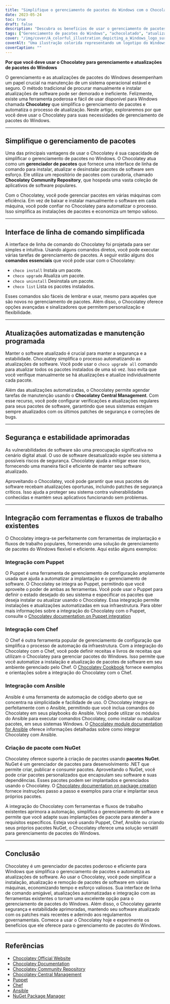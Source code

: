 ```yaml
---
title: "Simplifique o gerenciamento de pacotes do Windows com o Chocolatey: simplifique as atualizações e melhore a segurança"
date: 2023-05-24
toc: true
draft: false
description: "Descubra os benefícios de usar o gerenciamento de pacotes do Chocolatey para Windows: automatize atualizações, economize tempo e garanta a segurança do sistema."
tags: ["Gerenciamento de pacotes do Windows", "achocolatado", "atualizações de software", "gerenciador de pacotes", "interface da Linha de comando", "atualizações automáticas", "manutenção agendada", "segurança", "estabilidade", "integração", "regulamentos governamentais", "conformidade", "Fantoche", "Chefe de cozinha", "Ansible", "Pacotes NuGet", "DoD STIG", "simplificar o gerenciamento de pacotes", "vulnerabilidades de software", "ferramentas de implantação", "atualizações do Windows", "Atualizações de pacotes do Windows", "Gerenciamento de software do Windows", "Gerenciador de pacotes do Windows", "ferramenta de gerenciamento de pacotes", "atualizações automatizadas de pacotes", "Atualizações de segurança do Windows", "instalação de pacote de software", "implantação de software do Windows", "sistema de gerenciamento de pacotes", "Repositório de software do Windows", "cache de software do Windows"]
cover: "/img/cover/A_colorful_illustration_depicting_a_Windows_logo_surrounded.png"
coverAlt: "Uma ilustração colorida representando um logotipo do Windows cercado por vários ícones de software que representam atualizações e gerenciamento simplificado de pacotes."
coverCaption: ""
---
```


**Por que você deve usar o Chocolatey para gerenciamento e atualizações de pacotes do Windows**

O gerenciamento e as atualizações de pacotes do Windows desempenham um papel crucial na manutenção de um sistema operacional estável e seguro. O método tradicional de procurar manualmente e instalar atualizações de software pode ser demorado e ineficiente. Felizmente, existe uma ferramenta poderosa e fácil de usar disponível para Windows chamada **Chocolatey** que simplifica o gerenciamento de pacotes e automatiza o processo de atualização. Neste artigo, exploraremos por que você deve usar o Chocolatey para suas necessidades de gerenciamento de pacotes do Windows.

______

## Simplifique o gerenciamento de pacotes

Uma das principais vantagens de usar o Chocolatey é sua capacidade de simplificar o gerenciamento de pacotes no Windows. O Chocolatey atua como um **gerenciador de pacotes** que fornece uma interface de linha de comando para instalar, atualizar e desinstalar pacotes de software sem esforço. Ele utiliza um repositório de pacotes com curadoria, chamado **Chocolatey Community Repository**, que hospeda uma vasta coleção de aplicativos de software populares.

Com o Chocolatey, você pode gerenciar pacotes em várias máquinas com eficiência. Em vez de baixar e instalar manualmente o software em cada máquina, você pode confiar no Chocolatey para automatizar o processo. Isso simplifica as instalações de pacotes e economiza um tempo valioso.

______

## Interface de linha de comando simplificada

A interface de linha de comando do Chocolatey foi projetada para ser simples e intuitiva. Usando alguns comandos diretos, você pode executar várias tarefas de gerenciamento de pacotes. A seguir estão alguns dos **comandos essenciais** que você pode usar com o Chocolatey:

- `choco install` Instala um pacote.
- `choco upgrade` Atualiza um pacote.
- `choco uninstall` Desinstala um pacote.
- `choco list` Lista os pacotes instalados.

Esses comandos são fáceis de lembrar e usar, mesmo para aqueles que são novos no gerenciamento de pacotes. Além disso, o Chocolatey oferece opções avançadas e sinalizadores que permitem personalização e flexibilidade.

______

## Atualizações automatizadas e manutenção programada

Manter o software atualizado é crucial para manter a segurança e a estabilidade. Chocolatey simplifica o processo automatizando as atualizações de software. Você pode usar o `choco upgrade all` comando para atualizar todos os pacotes instalados de uma só vez. Isso evita que você verifique manualmente se há atualizações e atualize individualmente cada pacote.

Além das atualizações automatizadas, o Chocolatey permite agendar tarefas de manutenção usando o **Chocolatey Central Management**. Com esse recurso, você pode configurar verificações e atualizações regulares para seus pacotes de software, garantindo que seus sistemas estejam sempre atualizados com os últimos patches de segurança e correções de bugs.

______

## Segurança e estabilidade aprimoradas

As vulnerabilidades de software são uma preocupação significativa no cenário digital atual. O uso de software desatualizado expõe seu sistema a possíveis riscos de segurança. Chocolatey ajuda a mitigar esse risco, fornecendo uma maneira fácil e eficiente de manter seu software atualizado.

Aproveitando o Chocolatey, você pode garantir que seus pacotes de software recebam atualizações oportunas, incluindo patches de segurança críticos. Isso ajuda a proteger seu sistema contra vulnerabilidades conhecidas e mantém seus aplicativos funcionando sem problemas.

______

## Integração com ferramentas e fluxos de trabalho existentes

O Chocolatey integra-se perfeitamente com ferramentas de implantação e fluxos de trabalho populares, fornecendo uma solução de gerenciamento de pacotes do Windows flexível e eficiente. Aqui estão alguns exemplos:

### Integração com Puppet

O Puppet é uma ferramenta de gerenciamento de configuração amplamente usada que ajuda a automatizar a implantação e o gerenciamento de software. O Chocolatey se integra ao Puppet, permitindo que você aproveite o poder de ambas as ferramentas. Você pode usar o Puppet para definir o estado desejado do seu sistema e especificar os pacotes que deseja instalar ou atualizar usando o Chocolatey. Essa integração permite instalações e atualizações automatizadas em sua infraestrutura. Para obter mais informações sobre a integração do Chocolatey com o Puppet, consulte o [Chocolatey documentation on Puppet integration](https://docs.chocolatey.org/en-us/features/integrations#puppet)

### Integração com Chef

O Chef é outra ferramenta popular de gerenciamento de configuração que simplifica o processo de automação da infraestrutura. Com a integração do Chocolatey com o Chef, você pode definir receitas e livros de receitas que utilizam o Chocolatey para gerenciar pacotes do Windows. Isso permite que você automatize a instalação e atualização de pacotes de software em seu ambiente gerenciado pelo Chef. O [Chocolatey Cookbook](https://github.com/chocolatey/chocolatey-cookbook) fornece exemplos e orientações sobre a integração do Chocolatey com o Chef.

### Integração com Ansible

Ansible é uma ferramenta de automação de código aberto que se concentra na simplicidade e facilidade de uso. O Chocolatey integra-se perfeitamente com o Ansible, permitindo que você inclua comandos do Chocolatey em seus playbooks do Ansible. Você pode utilizar os módulos do Ansible para executar comandos Chocolatey, como instalar ou atualizar pacotes, em seus sistemas Windows. O [Chocolatey module documentation for Ansible](https://docs.ansible.com/ansible/latest/collections/chocolatey/chocolatey/index.html) oferece informações detalhadas sobre como integrar Chocolatey com Ansible.

### Criação de pacote com NuGet

Chocolatey oferece suporte à criação de pacotes usando **pacotes NuGet**. NuGet é um gerenciador de pacotes para desenvolvimento .NET que permite criar, publicar e consumir pacotes. Aproveitando o NuGet, você pode criar pacotes personalizados que encapsulam seu software e suas dependências. Esses pacotes podem ser implantados e gerenciados usando o Chocolatey. O [Chocolatey documentation on package creation](https://docs.chocolatey.org/en-us/create/create-packages) fornece instruções passo a passo e exemplos para criar e implantar seus próprios pacotes.

A integração do Chocolatey com ferramentas e fluxos de trabalho existentes aprimora a automação, simplifica o gerenciamento de software e permite que você adapte suas implantações de pacote para atender a requisitos específicos. Esteja você usando Puppet, Chef, Ansible ou criando seus próprios pacotes NuGet, o Chocolatey oferece uma solução versátil para gerenciamento de pacotes do Windows.

______

## Conclusão

Chocolatey é um gerenciador de pacotes poderoso e eficiente para Windows que simplifica o gerenciamento de pacotes e automatiza as atualizações de software. Ao usar o Chocolatey, você pode simplificar a instalação, atualização e remoção de pacotes de software em várias máquinas, economizando tempo e esforço valiosos. Sua interface de linha de comando amigável, atualizações automatizadas e integração com as ferramentas existentes o tornam uma excelente opção para o gerenciamento de pacotes do Windows. Além disso, o Chocolatey garante segurança e estabilidade aprimoradas, mantendo seu software atualizado com os patches mais recentes e aderindo aos regulamentos governamentais. Comece a usar o Chocolatey hoje e experimente os benefícios que ele oferece para o gerenciamento de pacotes do Windows.

______

## Referências

- [Chocolatey Official Website](https://chocolatey.org/)
- [Chocolatey Documentation](https://docs.chocolatey.org/)
- [Chocolatey Community Repository](https://community.chocolatey.org/packages)
- [Chocolatey Central Management](https://chocolatey.org/central-management)
- [Puppet](https://puppet.com/)
- [Chef](https://www.chef.io/)
- [Ansible](https://www.ansible.com/)
- [NuGet Package Manager](https://www.nuget.org/)
